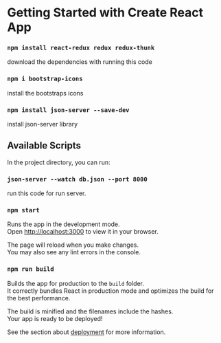 # Getting Started with Create React App

### `npm install react-redux redux redux-thunk`
download the dependencies with running this code

### `npm i bootstrap-icons`
install the bootstraps icons

### `npm install json-server --save-dev`
install json-server library




## Available Scripts

In the project directory, you can run:


### `json-server --watch db.json --port 8000`
run this code for run server.

### `npm start`

Runs the app in the development mode.\
Open [http://localhost:3000](http://localhost:3000) to view it in your browser.

The page will reload when you make changes.\
You may also see any lint errors in the console.


### `npm run build`

Builds the app for production to the `build` folder.\
It correctly bundles React in production mode and optimizes the build for the best performance.

The build is minified and the filenames include the hashes.\
Your app is ready to be deployed!

See the section about [deployment](https://facebook.github.io/create-react-app/docs/deployment) for more information.
